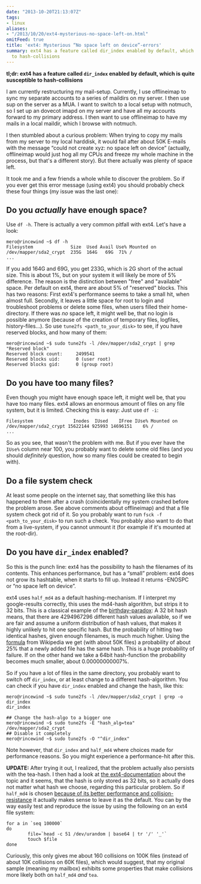 ```yaml
---
date: "2013-10-20T21:13:07Z"
tags:
- linux
aliases:
- "/2013/10/20/ext4-mysterious-no-space-left-on.html"
omitFeed: true
title: 'ext4: Mysterious “No space left on device”-errors'
summary: ext4 has a feature called dir_index enabled by default, which is quite susceptible
  to hash-collisions
---
```


**tl;dr: ext4 has a feature called `dir_index` enabled by default, which is
quite susceptible to hash-collisions**

I am currently restructuring my mail-setup. Currently, I use offlineimap to
sync my separate accounts to a series of maildirs on my server. I then use sup
on the server as a MUA. I want to switch to a local setup with notmuch, so I
set up an dovecot imapd on my server and have all my accounts forward to my
primary address. I then want to use offlineimap to have my mails in a local
maildir, which I browse with notmuch.

I then stumbled about a curious problem: When trying to copy my mails from my
server to my local harddisk, it would fail after about 50K E-mails with the
message “could not create xyz: no space left on device” (actually, offlineimap
would just hog all my CPUs and freeze my whole machine in the process, but
that's a different story). But there actually was plenty of space left.

It took me and a few friends a whole while to discover the problem. So if you
ever get this error message (using ext4) you should probably check these four
things (my issue was the last one):

## Do you *actually* have enough space?

Use `df -h`. There is actually a very common pitfall with ext4. Let's have a look:

```
mero@rincewind ~$ df -h
Filesystem              Size  Used Avail Use% Mounted on
/dev/mapper/sda2_crypt  235G  164G   69G  71% /
...
```

If you add 164G and 69G, you get 233G, which is 2G short of the actual size.
This is about 1%, but on your system it will likely be more of 5% difference.
The reason is the distinction between "free" and "available" space. Per default
on ext4, there are about 5% of "reserved" blocks. This has two reasons: First
ext4's performance seems to take a small hit, when almost full. Secondly, it
leaves a little space for root to login and troubleshoot problems or delete
some files, when users filled their home-directory. If there was *no* space
left, it might well be, that no login is possible anymore (because of the
creation of temporary files, logfiles, history-files…). So use `tune2fs
<path_to_your_disk>` to see, if you have reserved blocks, and how many of them:

```
mero@rincewind ~$ sudo tune2fs -l /dev/mapper/sda2_crypt | grep "Reserved block"
Reserved block count:     2499541
Reserved blocks uid:      0 (user root)
Reserved blocks gid:      0 (group root)
```

## Do you have too many files?

Even though you might have enough space left, it might well be, that you have
too many files. ext4 allows an enormous amount of files on any file system, but
it is limited. Checking this is easy: Just use `df -i`:

```
Filesystem               Inodes  IUsed    IFree IUse% Mounted on
/dev/mapper/sda2_crypt 15622144 925993 14696151    6% /
...
```

So as you see, that wasn't the problem with me. But if you ever have the `IUse%`
column near 100, you probably want to delete some old files (and you should
*definitely* question, how so many files could be created to begin with).

## Do a file system check

At least some people on the internet say, that something like this has
happened to them after a crash (coincidentally my system crashed before the
problem arose. See above comments about offlineimap) and that a file system
check got rid of it. So you probably want to run `fsck -f <path_to_your_disk>`
to run such a check. You probably also want to do that from a live-system, if
you cannot unmount it (for example if it's mounted at the root-dir).

## Do you have `dir_index` enabled?

So this is the punch line: ext4 has the possibility to hash the filenames of
its contents. This enhances performance, but has a “small” problem: ext4 does
not grow its hashtable, when it starts to fill up. Instead it returns -ENOSPC
or “no space left on device”.

ext4 uses `half_md4` as a default hashing-mechanism. If I interpret my
google-results correctly, this uses the md4-hash algorithm, but strips it to 32
bits. This is a classical example of the
[birthday-paradox](http://en.wikipedia.org/wiki/Birthday_problem): A 32 bit
hash means, that there are 4294967296 different hash values available, so if we
are fair and assume a uniform distribution of hash values, that makes it highly
unlikely to hit one specific hash. But the probability of hitting two identical
hashes, given enough filenames, is much much higher. Using the
[formula](http://en.wikipedia.org/wiki/Birthday_problem#Cast_as_a_collision_problem)
from Wikipedia we get (with about 50K files) a probability of about 25% that a
newly added file has the same hash. This is a huge probability of failure. If
on the other hand we take a 64bit hash-function the probability becomes much
smaller, about 0.00000000007%.

So if you have a lot of files in the same directory, you probably want to switch
off `dir_index`, or at least change to a different hash-algorithm. You can
check if you have `dir_index` enabled and change the hash, like this:

```
mero@rincewind ~$ sudo tune2fs -l /dev/mapper/sda2_crypt | grep -o dir_index
dir_index

## Change the hash-algo to a bigger one
mero@rincewind ~$ sudo tune2fs -E "hash_alg=tea" /dev/mapper/sda2_crypt
## Disable it completely
mero@rincewind ~$ sudo tune2fs -O "^dir_index"
```

Note however, that `dir_index` and `half_md4` where choices made for
performance reasons. So you might experience a performance-hit after this.

**UPDATE:** After trying it out, I realized, that the problem actually also
persists with the tea-hash. I then had a look at [the
ext4-documentation](https://ext4.wiki.kernel.org/index.php/Ext4_Disk_Layout#Hash_Tree_Directories)
about the topic and it seems, that the hash is only stored as 32 bits, so it
actually does not matter what hash we choose, regarding this particular
problem. So if `half_md4` is chosen [because of its better performance and
collision-resistance](http://git.whamcloud.com/?p=tools/e2fsprogs.git;a=commitdiff_plain;h=d1070d91b4de8438dc78c034283baaa19b31d25e)
it actually makes sense to leave it as the default. You can by the way easily
test and reproduce the issue by using the following on an ext4 file system:

```
for a in `seq 100000`
do
        file=`head -c 51 /dev/urandom | base64 | tr '/' '_'`
        touch $file
done
```

Curiously, this only gives me about 160 collisions on 100K files (instead of
about 10K collisions on 60K files), which would suggest, that my original
sample (meaning my mailbox) exhibits some properties that make collisions more
likely both on `half_md4` *and* `tea`.
